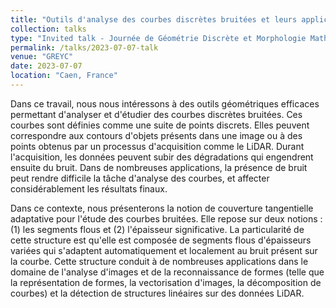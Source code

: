 ```yaml
---
title: "Outils d'analyse des courbes discrètes bruitées et leurs applications"
collection: talks
type: "Invited talk - Journée de Géométrie Discrète et Morphologie Mathématique (GDMM)"
permalink: /talks/2023-07-07-talk
venue: "GREYC"
date: 2023-07-07
location: "Caen, France"
---
```


Dans ce travail, nous nous intéressons à des outils géométriques efficaces permettant d'analyser et d'étudier des courbes discrètes bruitées. Ces courbes sont définies comme une suite de points discrets. Elles peuvent correspondre aux contours d'objets présents dans une image ou à des points obtenus par un processus d'acquisition comme le LiDAR. Durant l'acquisition, les données peuvent subir des dégradations qui engendrent ensuite du bruit. Dans de nombreuses applications, la présence de bruit peut rendre difficile la tâche d'analyse des courbes, et affecter considérablement les résultats finaux. 

Dans ce contexte, nous présenterons la notion de couverture tangentielle adaptative pour l'étude des courbes bruitées. Elle repose sur deux notions : (1) les segments flous et (2) l'épaisseur significative. La particularité de cette structure est qu'elle est composée de segments flous d'épaisseurs variées qui s'adaptent automatiquement et localement au bruit présent sur la courbe. Cette structure conduit à de nombreuses applications dans le domaine de l'analyse d'images et de la reconnaissance de formes (telle que la représentation de formes, la vectorisation d'images, la décomposition de courbes) et la détection de structures linéaires sur des données LiDAR. 